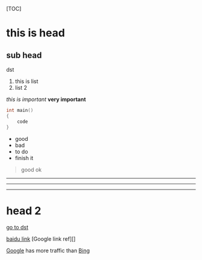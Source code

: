 [TOC]

# this is head
## sub head

<p id='0'> dst</p>

1. this is list
2. list 2

*this is important*
**very important**
```c
int main()
{
    code 
}

```
- good
- bad
- to do
- finish it

> good 
ok

***************

*******

**********************


# head 2
[go to dst](#0)


[baidu link](http://baidu.com)
[Google link ref][]

[Google][] has more traffic than [Bing]

[Google]:https://www.google.com "Google"
[Bing]:https://www.bing.com  "Bing"

